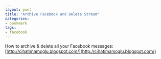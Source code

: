 ```yaml
---
layout: post
title: "Archive Facebook and Delete Stream"
categories:
- bookmark
tags:
- facebook
---
```


How to archive & delete all your Facebook messages: [http://cihatimamoglu.blogspot.com/](http://cihatimamoglu.blogspot.com/)
